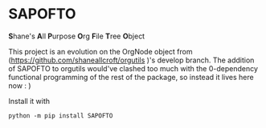 # SAPOFTO
**S**hane's **A**ll **P**urpose **O**rg **F**ile **T**ree **O**bject 

This project is an evolution on the OrgNode object from (https://github.com/shaneallcroft/orgutils )'s develop branch. The addition of SAPOFTO to orgutils would've clashed too much with the 0-dependency functional programming of the rest of the package, so instead it lives here now : )


Install it with
```
python -m pip install SAPOFTO
```